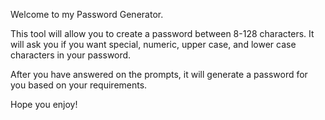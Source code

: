 Welcome to my Password Generator. 

This tool will allow you to create a password between 8-128 characters. It will ask you if you want special, numeric, upper case, and lower case characters in your password. 

After you have answered on the prompts, it will generate a password for you based on your requirements. 

Hope you enjoy!

